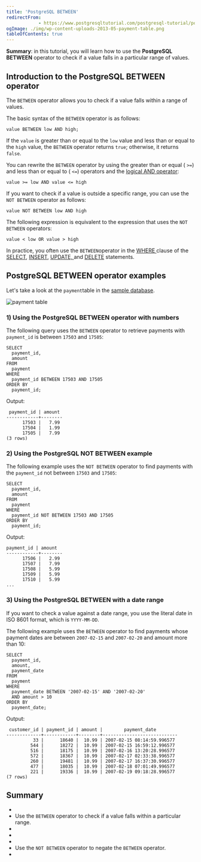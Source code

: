 ```yaml
---
title: 'PostgreSQL BETWEEN'
redirectFrom: 
            - https://www.postgresqltutorial.com/postgresql-tutorial/postgresql-between/
ogImage: ./img/wp-content-uploads-2013-05-payment-table.png
tableOfContents: true
---
```

<!-- wp:paragraph -->

**Summary**: in this tutorial, you will learn how to use the **PostgreSQL BETWEEN** operator to check if a value falls in a particular range of values.

<!-- /wp:paragraph -->

<!-- wp:heading -->

## Introduction to the PostgreSQL BETWEEN operator

<!-- /wp:heading -->

<!-- wp:paragraph -->

The `BETWEEN` operator allows you to check if a value falls within a range of values.

<!-- /wp:paragraph -->

<!-- wp:paragraph -->

The basic syntax of the `BETWEEN` operator is as follows:

<!-- /wp:paragraph -->

<!-- wp:code {"language":"sql"} -->

```
value BETWEEN low AND high;
```

<!-- /wp:code -->

<!-- wp:paragraph -->

If the `value` is greater than or equal to the `low` value and less than or equal to the `high` value, the `BETWEEN` operator returns `true`; otherwise, it returns `false`.

<!-- /wp:paragraph -->

<!-- wp:paragraph -->

You can rewrite the `BETWEEN` operator by using the greater than or equal ( `>=`) and less than or equal to ( `<=`) operators and the [logical AND operator](https://www.postgresqltutorial.com/postgresql-tutorial/postgresql-and/):

<!-- /wp:paragraph -->

<!-- wp:code {"language":"sql"} -->

```
value >= low AND value <= high
```

<!-- /wp:code -->

<!-- wp:paragraph -->

If you want to check if a value is outside a specific range, you can use the `NOT BETWEEN` operator as follows:

<!-- /wp:paragraph -->

<!-- wp:code {"language":"sql"} -->

```
value NOT BETWEEN low AND high
```

<!-- /wp:code -->

<!-- wp:paragraph -->

The following expression is equivalent to the expression that uses the `NOT BETWEEN` operators:

<!-- /wp:paragraph -->

<!-- wp:code {"language":"sql"} -->

```
value < low OR value > high
```

<!-- /wp:code -->

<!-- wp:paragraph -->

In practice, you often use the `BETWEEN`operator in the [WHERE ](https://www.postgresqltutorial.com/postgresql-tutorial/postgresql-where/ "PostgreSQL WHERE")clause of the [SELECT](https://www.postgresqltutorial.com/postgresql-tutorial/postgresql-select/ "PostgreSQL SELECT"), [INSERT](https://www.postgresqltutorial.com/postgresql-tutorial/postgresql-insert/), [UPDATE, ](https://www.postgresqltutorial.com/postgresql-tutorial/postgresql-update/)and [DELETE](https://www.postgresqltutorial.com/postgresql-tutorial/postgresql-delete/) statements.

<!-- /wp:paragraph -->

<!-- wp:heading -->

## PostgreSQL BETWEEN operator examples

<!-- /wp:heading -->

<!-- wp:paragraph -->

Let's take a look at the `payment`table in the [sample database](https://www.postgresqltutorial.com/postgresql-getting-started/postgresql-sample-database/ "PostgreSQL Sample Database").

<!-- /wp:paragraph -->

<!-- wp:image {"id":443} -->

![payment table](./img/wp-content-uploads-2013-05-payment-table.png)

<!-- /wp:image -->

<!-- wp:heading {"level":3} -->

### 1) Using the PostgreSQL BETWEEN operator with numbers

<!-- /wp:heading -->

<!-- wp:paragraph -->

The following query uses the `BETWEEN` operator to retrieve payments with `payment_id` is between `17503` and `17505`:

<!-- /wp:paragraph -->

<!-- wp:code {"language":"sql"} -->

```
SELECT
  payment_id,
  amount
FROM
  payment
WHERE
  payment_id BETWEEN 17503 AND 17505
ORDER BY
  payment_id;
```

<!-- /wp:code -->

<!-- wp:paragraph -->

Output:

<!-- /wp:paragraph -->

<!-- wp:code -->

```
 payment_id | amount
------------+--------
      17503 |   7.99
      17504 |   1.99
      17505 |   7.99
(3 rows)
```

<!-- /wp:code -->

<!-- wp:heading {"level":3} -->

### 2) Using the PostgreSQL NOT BETWEEN example

<!-- /wp:heading -->

<!-- wp:paragraph -->

The following example uses the `NOT BETWEEN` operator to find payments with the `payment_id` not between `17503` and `17505`:

<!-- /wp:paragraph -->

<!-- wp:code {"language":"sql"} -->

```
SELECT
  payment_id,
  amount
FROM
  payment
WHERE
  payment_id NOT BETWEEN 17503 AND 17505
ORDER BY
  payment_id;
```

<!-- /wp:code -->

<!-- wp:paragraph -->

Output:

<!-- /wp:paragraph -->

<!-- wp:code -->

```
payment_id | amount
------------+--------
      17506 |   2.99
      17507 |   7.99
      17508 |   5.99
      17509 |   5.99
      17510 |   5.99
...
```

<!-- /wp:code -->

<!-- wp:heading {"level":3} -->

### 3) Using the PostgreSQL BETWEEN with a date range

<!-- /wp:heading -->

<!-- wp:paragraph -->

If you want to check a value against a date range, you use the literal date in ISO 8601 format, which is `YYYY-MM-DD`.

<!-- /wp:paragraph -->

<!-- wp:paragraph -->

The following example uses the `BETWEEN` operator to find payments whose payment dates are between `2007-02-15` and `2007-02-20` and amount more than 10:

<!-- /wp:paragraph -->

<!-- wp:code {"language":"sql"} -->

```
SELECT
  payment_id,
  amount,
  payment_date
FROM
  payment
WHERE
  payment_date BETWEEN '2007-02-15' AND '2007-02-20'
  AND amount > 10
ORDER BY
  payment_date;
```

<!-- /wp:code -->

<!-- wp:paragraph -->

Output:

<!-- /wp:paragraph -->

<!-- wp:code -->

```
 customer_id | payment_id | amount |        payment_date
-------------+------------+--------+----------------------------
          33 |      18640 |  10.99 | 2007-02-15 08:14:59.996577
         544 |      18272 |  10.99 | 2007-02-15 16:59:12.996577
         516 |      18175 |  10.99 | 2007-02-16 13:20:28.996577
         572 |      18367 |  10.99 | 2007-02-17 02:33:38.996577
         260 |      19481 |  10.99 | 2007-02-17 16:37:30.996577
         477 |      18035 |  10.99 | 2007-02-18 07:01:49.996577
         221 |      19336 |  10.99 | 2007-02-19 09:18:28.996577
(7 rows)
```

<!-- /wp:code -->

<!-- wp:heading -->

## Summary

<!-- /wp:heading -->

<!-- wp:list -->

- <!-- wp:list-item -->
- Use the `BETWEEN` operator to check if a value falls within a particular range.
- <!-- /wp:list-item -->
-
- <!-- wp:list-item -->
- Use the `NOT BETWEEN` operator to negate the `BETWEEN` operator.
- <!-- /wp:list-item -->

<!-- /wp:list -->
